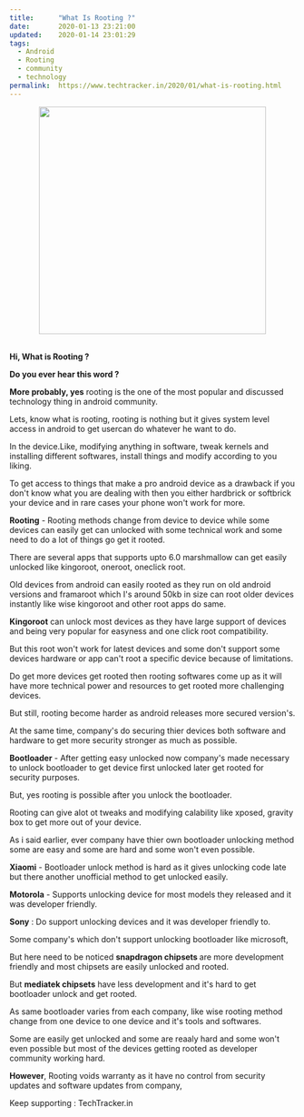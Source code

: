 ```yaml
---
title:		"What Is Rooting ?"
date:		2020-01-13 23:21:00
updated:	2020-01-14 23:01:29
tags: 
  - Android
  - Rooting
  - community
  - technology	
permalink:	https://www.techtracker.in/2020/01/what-is-rooting.html
---
```


<p dir="ltr"><b></b></p><div class="separator" style="clear: both; text-align: center;"><b>
  <a href="https://lh3.googleusercontent.com/-ZgdvFsAfsB0/Xh367vVxG1I/AAAAAAAAAyU/j7TW1gE7Vx4bOHnzr0jYZFmnCKajksx7ACLcBGAsYHQ/s1600/1579023076867607-0.png" imageanchor="1" style="margin-left: 1em; margin-right: 1em;">
    <img border="0" src="https://lh3.googleusercontent.com/-ZgdvFsAfsB0/Xh367vVxG1I/AAAAAAAAAyU/j7TW1gE7Vx4bOHnzr0jYZFmnCKajksx7ACLcBGAsYHQ/s1600/1579023076867607-0.png" width="400">
  </a>
</b></div><b><br></b><p></p><p dir="ltr"><b>Hi, What is Rooting ?</b><br></p><div align="left"><p dir="ltr"><b>Do you ever hear this word ?</b><br></p></div><p dir="ltr"></p><div align="left"><p dir="ltr"><b>More probably, yes</b> rooting is the one of the most popular and discussed technology thing in android community.<br></p></div><p dir="ltr"></p><div align="left"><p dir="ltr">Lets, know what is rooting, rooting is nothing but it gives system level access in android to get usercan do whatever he want to do.</p><p dir="ltr">In the device.Like, modifying anything in software, tweak kernels and installing different softwares, install things and modify according to you liking.</p></div><p dir="ltr"></p><div align="left"><p dir="ltr">To get access to things that make a pro android device as a drawback if you don't know what you are dealing with then you either hardbrick or softbrick your device and in rare cases your phone won't work for more.</p></div><p dir="ltr"></p><div align="left"><p dir="ltr"><b>Rooting</b> - Rooting methods change from device to device while some devices can easily get can unlocked with some technical work and some need to do a lot of things go get it rooted.</p></div><p dir="ltr"></p><div align="left"><p dir="ltr">There are several apps that supports upto 6.0 marshmallow can get easily unlocked like kingoroot, oneroot, oneclick root.<br></p></div><p dir="ltr"></p><div align="left"><p dir="ltr">Old devices from android can easily rooted as they run on old android versions and framaroot which I's around 50kb in size can root older devices instantly like wise kingoroot and other root apps do same.<br></p></div><p dir="ltr"></p><div align="left"><p dir="ltr"><b>Kingoroot</b> can unlock most devices as they have large support of devices and being very popular for easyness and one click root compatibility.<br></p></div><p dir="ltr"></p><div align="left"><p dir="ltr">But this root won't work for latest devices and some don't support some devices hardware or app can't root a specific device because of limitations.</p></div><p dir="ltr"></p><div align="left"><p dir="ltr">Do get more devices get rooted then rooting softwares come up as it will have more technical power and resources to get rooted more challenging devices.<br></p></div><p dir="ltr"></p><div align="left"><p dir="ltr">But still, rooting become harder as android releases more secured version's.<br></p></div><p dir="ltr"></p><div align="left"><p dir="ltr">At the same time, company's do securing thier devices both software and hardware to get more security stronger as much as possible.<br></p></div><p dir="ltr"></p><div align="left"><p dir="ltr"><b>Bootloader</b> - After getting easy unlocked now company's made necessary to unlock bootloader to get device first unlocked later get rooted for security purposes.<br></p></div><p dir="ltr"></p><div align="left"><p dir="ltr">But, yes rooting is possible after you unlock the bootloader.<br></p></div><p dir="ltr"></p><div align="left"><p dir="ltr">Rooting can give alot ot tweaks and modifying calability like xposed, gravity box to get more out of your device.<br></p></div><p dir="ltr"></p><div align="left"><p dir="ltr">As i said earlier, ever company have thier own bootloader unlocking method some are easy and some are hard and some won't even possible.<br></p></div><p dir="ltr"></p><div align="left"><p dir="ltr"><b>Xiaomi</b> - Bootloader unlock method is hard as it gives unlocking code late but there another unofficial method to get unlocked easily.<br></p></div><p dir="ltr"></p><div align="left"><p dir="ltr"><b>Motorola</b> - Supports unlocking device for most models they released and it was developer friendly.<br></p></div><p dir="ltr"></p><div align="left"><p dir="ltr"><b>Sony</b> : Do support unlocking devices and it was developer friendly to.<br></p></div><p dir="ltr"></p><div align="left"><p dir="ltr">Some company's which don't support unlocking bootloader like microsoft,&nbsp;<br></p></div><p dir="ltr"></p><div align="left"><p dir="ltr">But here need to be noticed <b>snapdragon chipsets </b>are more development friendly and most chipsets are easily unlocked and rooted.<br></p></div><p dir="ltr"></p><div align="left"><p dir="ltr">But <b>mediatek chipsets</b> have less development and it's hard to get bootloader unlock and get rooted.<br></p></div><p dir="ltr"></p><div align="left"><p dir="ltr">As same bootloader varies from each company, like wise rooting method change from one device to one device and it's tools and softwares.<br></p></div><p dir="ltr"></p><div align="left"><p dir="ltr">Some are easily get unlocked and some are reaaly hard and some won't even possible but most of the devices getting rooted as developer community working hard.<br></p></div><p dir="ltr"></p><div align="left"><p dir="ltr"><b>However</b>, Rooting voids warranty as it have no control from security updates and software updates from company,<br></p></div><p dir="ltr"></p><div align="left"><p dir="ltr">Keep supporting : TechTracker.in</p></div>
<!-- no comments on this post -->